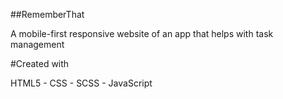 ##RememberThat

A mobile-first responsive website of an app that helps with task management

#Created with

HTML5 - CSS - SCSS - JavaScript
